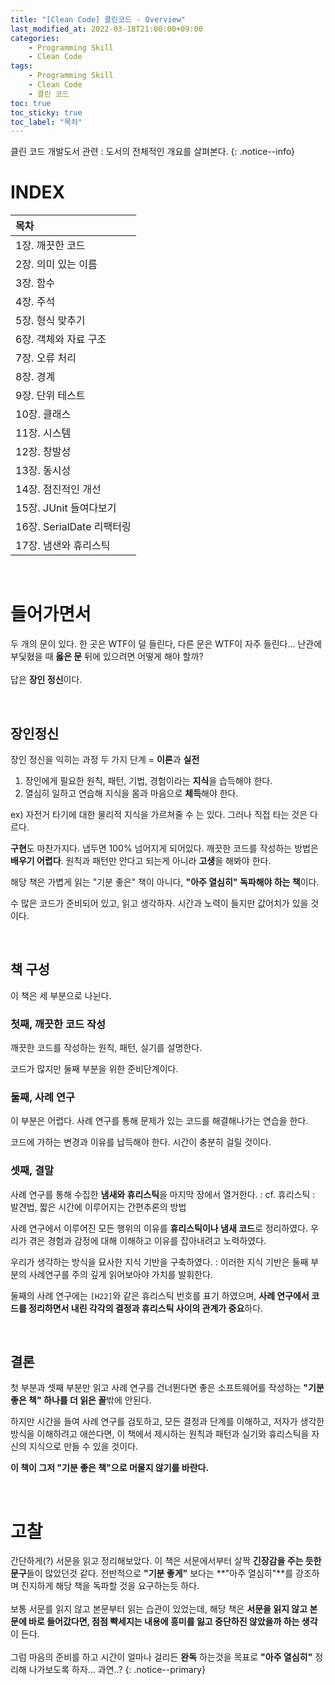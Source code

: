 ```yaml
---
title: "[Clean Code] 클린코드 - Overview"
last_modified_at: 2022-03-18T21:00:00+09:00
categories:
    - Programming Skill
    - Clean Code
tags:
    - Programming Skill
    - Clean Code
    - 클린 코드
toc: true
toc_sticky: true
toc_label: "목차"
---
```


클린 코드 개발도서 관련 : 도서의 전체적인 개요를 살펴본다.
{: .notice--info}

# INDEX

| 목차                   |
|:---------------------|
| 1장. 깨끗한 코드           |
| 2장. 의미 있는 이름         |
| 3장. 함수               |
| 4장. 주석               |
| 5장. 형식 맞추기           |
| 6장. 객체와 자료 구조        |
| 7장. 오류 처리            |
| 8장. 경계               |
| 9장. 단위 테스트           |
| 10장. 클래스             |
| 11장. 시스템             |
| 12장. 창발성             |
| 13장. 동시성             |
| 14장. 점진적인 개선         |
| 15장. JUnit 들여다보기     |
| 16장. SerialDate 리팩터링 |
| 17장. 냄샌와 휴리스틱        |


<br>

# 들어가면서

두 개의 문이 있다. 한 곳은 WTF이 덜 들린다, 다른 문은 WTF이 자주 들린다...
난관에 부딫혔을 때 **옳은 문** 뒤에 있으려면 어떻게 해야 할까?
<br>
<br>
답은 **장인 정신**이다.

<br>

## 장인정신

장인 정신을 익히는 과정 두 가지 단계 = **이론**과 **실전**

1. 장인에게 필요한 원칙, 패턴, 기법, 경험이라는 **지식**을 습득해야 한다.
2. 열심히 일하고 연습해 지식을 몸과 마음으로 **체득**해야 한다.

ex) 자전거 타기에 대한 물리적 지식을 가르쳐줄 수 는 있다. 그러나 직접 타는 것은 다르다.

**구현**도 마찬가지다. 냅두면 100% 넘어지게 되어있다. 깨끗한 코드를 작성하는 방법은 **배우기 어렵다**. 원칙과 패턴만 안다고 되는게 아니라 **고생**을 해봐야 한다.

해당 책은 가볍게 읽는 "기분 좋은" 책이 아니다, **"아주 열심히" 독파해야 하는 책**이다.

수 많은 코드가 준비되어 있고, 읽고 생각하자. 시간과 노력이 들지만 값어치가 있을 것이다.

<br>

## 책 구성

이 책은 세 부분으로 나뉜다.

### 첫째, 깨끗한 코드 작성

깨끗한 코드를 작성하는 원칙, 패턴, 실기를 설명한다.

코드가 많지만 둘째 부분을 위한 준비단계이다.

### 둘째, 사례 연구

이 부분은 어렵다. 사례 연구를 통해 문제가 있는 코드를 해결해나가는 연습을 한다.

코드에 가하는 변경과 이유를 납득해야 한다. 시간이 충분히 걸릴 것이다.

### 셋째, 결말

사례 연구를 통해 수집한 **냄새와 휴리스틱**을 마지막 장에서 열거한다.
: cf. 휴리스틱 : 발견법, 짧은 시간에 이루어지는 간편추론의 방법

사례 연구에서 이루어진 모든 행위의 이유를 **휴리스틱이나 냄새 코드**로 정리하였다. 우리가 겪은 경험과 감정에 대해 이해하고 이유를 잡아내려고 노력하였다.

우리가 생각하는 방식을 묘사한 지식 기반을 구축하였다.
: 이러한 지식 기반은 둘째 부분의 사례연구를 주의 깊게 읽어보아야 가치를 발휘한다.

둘째의 사례 연구에는 `[H22]`와 같은 휴리스틱 번호를 표기 하였으며, **사례 연구에서 코드를 정리하면서 내린 각각의 결정과 휴리스틱 사이의 관계가 중요**하다.

<br>

## 결론

첫 부분과 셋째 부분만 읽고 사례 연구를 건너뛴다면 좋은 소프트웨어를 작성하는 **"기분 좋은 책" 하나를 더 읽은 꼴**밖에 안된다.

하지만 시간을 들여 사례 연구를 검토하고, 모든 결정과 단계를 이해하고, 저자가 생각한 방식을 이해하려고 애쓴다면, 이 책에서 제시하는 원칙과 패턴과 실기와 휴리스틱을 자신의 지식으로 만들 수 있을 것이다.

**이 책이 그저 "기분 좋은 책"으로 머물지 않기를 바란다.**

<br>

# 고찰

간단하게(?) 서문을 읽고 정리해보았다. 이 책은 서문에서부터 살짝 **긴장감을 주는 듯한 문구**들이 많았던것 같다. 전반적으로 **"기분 좋게"** 보다는 **"아주 열심히"**를 강조하며 진지하게 해당 책을 독파할 것을 요구하는듯 하다.
<br>
<br>
보통 서문를 읽지 않고 본문부터 읽는 습관이 있었는데, 해당 책은 **서문을 읽지 않고 본문에 바로 들어갔다면, 점점 빡세지는 내용에 흥미를 잃고 중단하진 않았을까 하는 생각**이 든다.
<br>
<br>
그럼 마음의 준비를 하고 시간이 얼마나 걸리든 **완독** 하는것을 목표로 **"아주 열심히"** 정리해 나가보도록 하자... 과연..?
{: .notice--primary}
